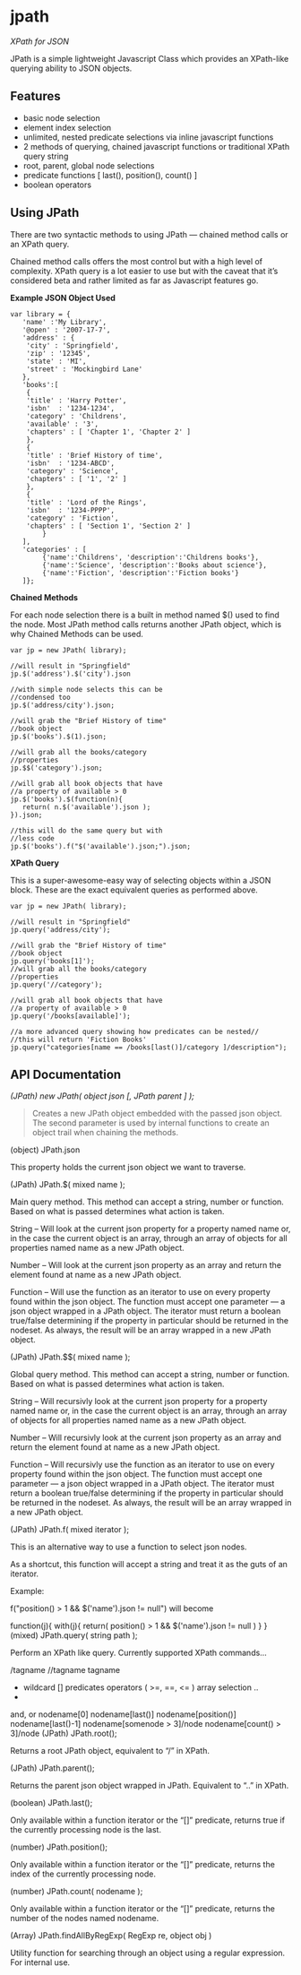 # jpath

_XPath for JSON_

JPath is a simple lightweight Javascript Class which provides an XPath-like querying ability to JSON objects.

## Features

* basic node selection
* element index selection
* unlimited, nested predicate selections via inline javascript functions
* 2 methods of querying, chained javascript functions or traditional XPath query string
* root, parent, global node selections
* predicate functions [ last(), position(), count() ]
* boolean operators

## Using JPath

There are two syntactic methods to using JPath — chained method calls or an XPath query.

Chained method calls offers the most control but with a high level of complexity. XPath query is a lot easier 
to use but with the caveat that it’s considered beta and rather limited as far as Javascript features go.

__Example JSON Object Used__

    var library = {
       'name' :'My Library',
       '@open' : '2007-17-7',
       'address' : {
    	'city' : 'Springfield',
    	'zip' : '12345',
    	'state' : 'MI',
    	'street' : 'Mockingbird Lane'
       },
       'books':[
    	{
    	'title' : 'Harry Potter',
    	'isbn'  : '1234-1234',
    	'category' : 'Childrens',
    	'available' : '3',
    	'chapters' : [ 'Chapter 1', 'Chapter 2' ]
    	},
    	{
    	'title' : 'Brief History of time',
    	'isbn'  : '1234-ABCD',
    	'category' : 'Science',
    	'chapters' : [ '1', '2' ]
    	},
    	{
    	'title' : 'Lord of the Rings',
    	'isbn'  : '1234-PPPP',
    	'category' : 'Fiction',
    	'chapters' : [ 'Section 1', 'Section 2' ]
            }
       ],
       'categories' : [
            {'name':'Childrens', 'description':'Childrens books'},
            {'name':'Science', 'description':'Books about science'},
            {'name':'Fiction', 'description':'Fiction books'}
       ]};

__Chained Methods__

For each node selection there is a built in method named $() used to find the node. Most JPath method calls 
returns another JPath object, which is why Chained Methods can be used.

    var jp = new JPath( library);
    
    //will result in "Springfield"
    jp.$('address').$('city').json
    
    //with simple node selects this can be
    //condensed too
    jp.$('address/city').json;
    
    //will grab the "Brief History of time"
    //book object
    jp.$('books').$(1).json;
    
    //will grab all the books/category
    //properties
    jp.$$('category').json;
    
    //will grab all book objects that have
    //a property of available > 0
    jp.$('books').$(function(n){
       return( n.$('available').json );
    }).json;
    
    //this will do the same query but with
    //less code
    jp.$('books').f("$('available').json;").json;

__XPath Query__

This is a super-awesome-easy way of selecting objects within a JSON block. These are the exact
equivalent queries as performed above.

    var jp = new JPath( library);
    
    //will result in "Springfield"
    jp.query('address/city');
    
    //will grab the "Brief History of time"
    //book object
    jp.query('books[1]');
    //will grab all the books/category
    //properties
    jp.query('//category');
    
    //will grab all book objects that have
    //a property of available > 0
    jp.query('/books[available]');
    
    //a more advanced query showing how predicates can be nested//
    //this will return 'Fiction Books'
    jp.query("categories[name == /books[last()]/category ]/description");
  

## API Documentation

_(JPath) new JPath( object json [, JPath parent ] );_

> Creates a new JPath object embedded with the passed json object. The second parameter is used by internal functions to create an 
> object trail when chaining the methods.

(object) JPath.json

This property holds the current json object we want to traverse.

(JPath) JPath.$( mixed name );

Main query method. This method can accept a string, number or function. Based on what is passed determines what action is taken.

String – Will look at the current json property for a property named name or, in the case the current object is an array, through an array of objects for all properties named name as a new JPath object.

Number – Will look at the current json property as an array and return the element found at name as a new JPath object.

Function – Will use the function as an iterator to use on every property found within the json object. The function must accept one parameter — a json object wrapped in a JPath object. The iterator must return a boolean true/false determining if the property in particular should be returned in the nodeset. As always, the result will be an array wrapped in a new JPath object.

(JPath) JPath.$$( mixed name );

Global query method. This method can accept a string, number or function. Based on what is passed determines what action is taken.

String – Will recursivly look at the current json property for a property named name or, in the case the current object is an array, through an array of objects for all properties named name as a new JPath object.

Number – Will recursivly look at the current json property as an array and return the element found at name as a new JPath object.

Function – Will recursivly use the function as an iterator to use on every property found within the json object. The function must accept one parameter — a json object wrapped in a JPath object. The iterator must return a boolean true/false determining if the property in particular should be returned in the nodeset. As always, the result will be an array wrapped in a new JPath object.

(JPath) JPath.f( mixed iterator );

This is an alternative way to use a function to select json nodes.

As a shortcut, this function will accept a string and treat it as the guts of an iterator.

Example:

f("position() > 1 && $('name').json != null")
will become

function(j){
   with(j){
      return( position() > 1 && $('name').json != null )
   }
}
(mixed) JPath.query( string path );

Perform an XPath like query. Currently supported XPath commands…

/tagname
//tagname
tagname
* wildcard
[] predicates
operators ( >=, ==, <= )
array selection
..
*
and, or
nodename[0]
nodename[last()]
nodename[position()]
nodename[last()-1]
nodename[somenode > 3]/node
nodename[count() > 3]/node
(JPath) JPath.root();

Returns a root JPath object, equivalent to “/” in XPath.

(JPath) JPath.parent();

Returns the parent json object wrapped in JPath. Equivalent to “..” in XPath.

(boolean) JPath.last();

Only available within a function iterator or the “[]” predicate, returns true if the currently processing node is the last.

(number) JPath.position();

Only available within a function iterator or the “[]” predicate, returns the index of the currently processing node.

(number) JPath.count( nodename );

Only available within a function iterator or the “[]” predicate, returns the number of the nodes named nodename.

(Array) JPath.findAllByRegExp( RegExp re, object obj )

Utility function for searching through an object using a regular expression. For internal use.
